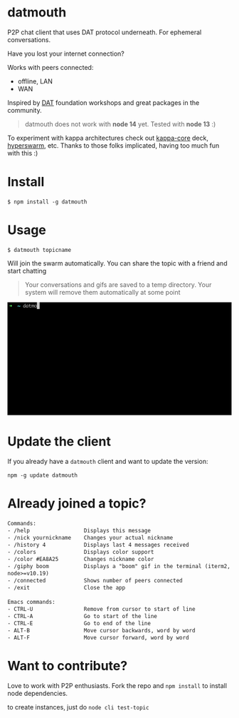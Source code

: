 # datmouth

P2P chat client that uses DAT protocol underneath. For ephemeral conversations.

Have you lost your internet connection? 

Works with peers connected:
- offline, LAN
- WAN

Inspired by [DAT](https://dat.foundation/) foundation workshops and great packages in the community.

> datmouth does not work with **node 14** yet. Tested with **node 13** :)

To experiment with kappa architectures check out [kappa-core](https://www.npmjs.com/package/kappa-core) deck, [hyperswarm](https://www.npmjs.com/package/hyperswarm), etc. Thanks to those folks implicated, having too much fun with this :)

# Install

```
$ npm install -g datmouth
```

# Usage

```
$ datmouth topicname
```

Will join the swarm automatically. You can share the topic with a friend and start chatting

> Your conversations and gifs are saved to a temp directory. Your system will remove them automatically at some point

![](datmouth.gif)

# Update the client

If you already have a `datmouth` client and want to update the version:

```
npm -g update datmouth
```

# Already joined a topic?

```
Commands:
- /help                 Displays this message
- /nick yournickname    Changes your actual nickname
- /history 4            Displays last 4 messages received
- /colors               Displays color support
- /color #EA8A25        Changes nickname color
- /giphy boom           Displays a "boom" gif in the terminal (iterm2, node>=v10.19)
- /connected            Shows number of peers connected
- /exit                 Close the app

Emacs commands:
- CTRL-U                Remove from cursor to start of line
- CTRL-A                Go to start of the line
- CTRL-E                Go to end of the line
- ALT-B                 Move cursor backwards, word by word
- ALT-F                 Move cursor forward, word by word
```

# Want to contribute?

Love to work with P2P enthusiasts. Fork the repo and `npm install` to install node dependencies.

to create instances, just do `node cli test-topic`
